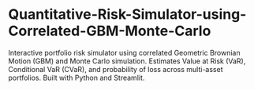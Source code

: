 # Quantitative-Risk-Simulator-using-Correlated-GBM-Monte-Carlo
Interactive portfolio risk simulator using correlated Geometric Brownian Motion (GBM) and Monte Carlo simulation. Estimates Value at Risk (VaR), Conditional VaR (CVaR), and probability of loss across multi-asset portfolios. Built with Python and Streamlit.
